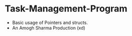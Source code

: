 # Task-Management-Program

- Basic usage of Pointers and structs.
- An Amogh Sharma Production (xd)
